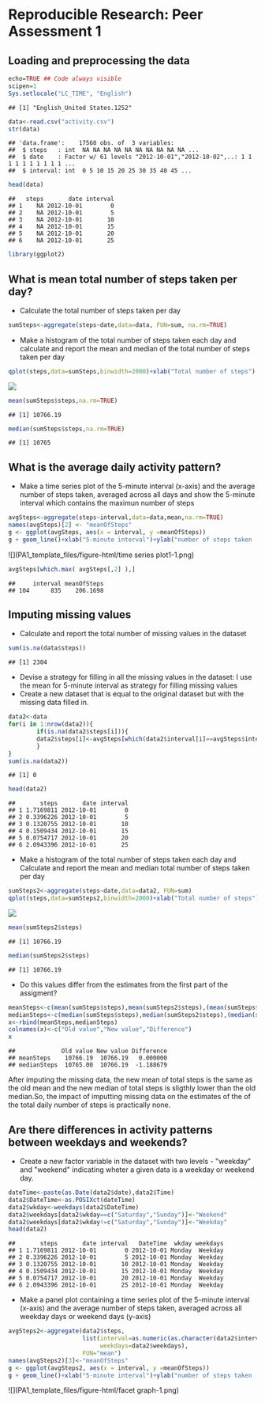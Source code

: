 # Reproducible Research: Peer Assessment 1


## Loading and preprocessing the data

```r
echo=TRUE ## Code always visible
scipen=1
Sys.setlocale("LC_TIME", "English")
```

```
## [1] "English_United States.1252"
```

```r
data<-read.csv("activity.csv")
str(data)
```

```
## 'data.frame':	17568 obs. of  3 variables:
##  $ steps   : int  NA NA NA NA NA NA NA NA NA NA ...
##  $ date    : Factor w/ 61 levels "2012-10-01","2012-10-02",..: 1 1 1 1 1 1 1 1 1 1 ...
##  $ interval: int  0 5 10 15 20 25 30 35 40 45 ...
```

```r
head(data)
```

```
##   steps       date interval
## 1    NA 2012-10-01        0
## 2    NA 2012-10-01        5
## 3    NA 2012-10-01       10
## 4    NA 2012-10-01       15
## 5    NA 2012-10-01       20
## 6    NA 2012-10-01       25
```

```r
library(ggplot2)
```

## What is mean total number of steps taken per day?
- Calculate the total number of steps taken per day

```r
sumSteps<-aggregate(steps~date,data=data, FUN=sum, na.rm=TRUE)
```
- Make a histogram of the total number of steps taken each day and calculate and report the mean and median of the total number of steps taken per day

```r
qplot(steps,data=sumSteps,binwidth=2000)+xlab("Total number of steps")
```

![](PA1_template_files/figure-html/histogram-1.png) 


```r
mean(sumSteps$steps,na.rm=TRUE)
```

```
## [1] 10766.19
```


```r
median(sumSteps$steps,na.rm=TRUE)
```

```
## [1] 10765
```

## What is the average daily activity pattern?
- Make a time series plot of the 5-minute interval (x-axis) and the average number of steps taken, averaged across all days and show the 5-minute interval which contains the maximun number of steps

```r
avgSteps<-aggregate(steps~interval,data=data,mean,na.rm=TRUE)
names(avgSteps)[2] <- "meanOfSteps"
g <- ggplot(avgSteps, aes(x = interval, y =meanOfSteps))
g + geom_line()+xlab("5-minute interval")+ylab("number of steps taken (average)")
```

![](PA1_template_files/figure-html/time series plot1-1.png) 


```r
avgSteps[which.max( avgSteps[,2] ),]
```

```
##     interval meanOfSteps
## 104      835    206.1698
```

## Imputing missing values
- Calculate and report the total number of missing values in the dataset

```r
sum(is.na(data$steps))
```

```
## [1] 2304
```
- Devise a strategy for filling in all the missing values in the dataset: I use the mean for 5-minute interval as strategy for filling missing values
- Create a new dataset that is equal to the original dataset but with the missing data filled in.

```r
data2<-data 
for(i in 1:nrow(data2)){
        if(is.na(data2$steps[i])){
        data2$steps[i]<-avgSteps[which(data2$interval[i]==avgSteps$interval),]$meanOfSteps
        }
}
sum(is.na(data2))
```

```
## [1] 0
```

```r
head(data2)
```

```
##       steps       date interval
## 1 1.7169811 2012-10-01        0
## 2 0.3396226 2012-10-01        5
## 3 0.1320755 2012-10-01       10
## 4 0.1509434 2012-10-01       15
## 5 0.0754717 2012-10-01       20
## 6 2.0943396 2012-10-01       25
```
- Make a histogram of the total number of steps taken each day and Calculate and report the mean and median total number of steps taken per day

```r
sumSteps2<-aggregate(steps~date,data=data2, FUN=sum)
qplot(steps,data=sumSteps2,binwidth=2000)+xlab("Total number of steps")
```

![](PA1_template_files/figure-html/histogram2-1.png) 


```r
mean(sumSteps2$steps)
```

```
## [1] 10766.19
```

```r
median(sumSteps2$steps)
```

```
## [1] 10766.19
```
- Do this values differ from the estimates from the first part of the assigment?

```r
meanSteps<-c(mean(sumSteps$steps),mean(sumSteps2$steps),(mean(sumSteps$steps)-mean(sumSteps2$steps)))
medianSteps<-c(median(sumSteps$steps),median(sumSteps2$steps),(median(sumSteps$steps)-median(sumSteps2$steps)))
x<-rbind(meanSteps,medianSteps)
colnames(x)<-c("Old value","New value","Difference")
x
```

```
##             Old value New value Difference
## meanSteps    10766.19  10766.19   0.000000
## medianSteps  10765.00  10766.19  -1.188679
```
After imputing the missing data, the new mean of total steps is the same as the old mean and the new median of total steps is sligthly lower than the old median.So, the impact of imputting missing data on the estimates of the of the total daily number of steps is practically none.

## Are there differences in activity patterns between weekdays and weekends?
- Create a new factor variable in the dataset with two levels - "weekday" and "weekend" indicating wheter a given data is a weekday or weekend day.

```r
dateTime<-paste(as.Date(data2$date),data2$Time)
data2$DateTime<-as.POSIXct(dateTime)
data2$wkday<-weekdays(data2$DateTime)
data2$weekdays[data2$wkday==c("Saturday","Sunday")]<-"Weekend"
data2$weekdays[data2$wkday!=c("Saturday","Sunday")]<-"Weekday"
head(data2)
```

```
##       steps       date interval   DateTime  wkday weekdays
## 1 1.7169811 2012-10-01        0 2012-10-01 Monday  Weekday
## 2 0.3396226 2012-10-01        5 2012-10-01 Monday  Weekday
## 3 0.1320755 2012-10-01       10 2012-10-01 Monday  Weekday
## 4 0.1509434 2012-10-01       15 2012-10-01 Monday  Weekday
## 5 0.0754717 2012-10-01       20 2012-10-01 Monday  Weekday
## 6 2.0943396 2012-10-01       25 2012-10-01 Monday  Weekday
```
- Make a panel plot containing a time series plot of the 5-minute interval (x-axis) and the average number of steps taken, averaged across all weekday days or weekend days (y-axis)

```r
avgSteps2<-aggregate(data2$steps,
                     list(interval=as.numeric(as.character(data2$interval)),
                          weekdays=data2$weekdays),
                     FUN="mean")
names(avgSteps2)[3]<-"meanOfSteps"
g <- ggplot(avgSteps2, aes(x = interval, y =meanOfSteps))
g + geom_line()+xlab("5-minute interval")+ylab("number of steps taken (average)")+facet_grid(weekdays~.)
```

![](PA1_template_files/figure-html/facet graph-1.png) 

